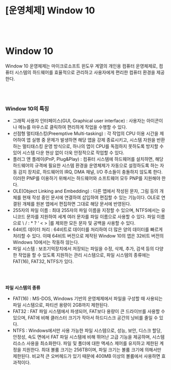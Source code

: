 # [운영체제] Window 10

<br><br>

# Window 10
Window 10 운영체제는 마이크로소프트 윈도우 계열의 개인용 컴퓨터 운영체제로, 컴퓨터 시스템의 하드웨어를 효율적으로 관리하고 사용자에게 편리한 컴퓨터 환경을 제공한다.

<br><br>

### **Window 10의 특징**
- 그래픽 사용자 인터페이스(GUI, Graphical user interface) : 사용자는 아이콘이나 메뉴를 마우스로 클릭하여 편리하게 작업을 수행할 수 있다.
- 선점형 멀티태스킹(Preemptive Multi-tasking) : 각 작업의 CPU 이용 시간을 제어하여 앱 실행 중 문제가 발생하면 해당 앱을 강제 종료시키고, 시스템 자원을 반환하는 멀티태스킹 운영 방식으로, 하나의 앱이 CPU를 독점하지 못하도록 방지할 수 있어 시스템 다운 현상 없이 더욱 안정적으로 작업할 수 있다.
- 플러그 앤 플레이(PnP, Plug&Play) : 컴퓨터 시스템에 하드웨어를 설치하면, 해당 하드웨어의 규격에 필요한 시스템 환경을 운영체제가 자동으로 설정하도록 하는 자동 감지 장치로, 하드웨어의 IRQ, DMA 채널, I/O 주소들이 충돌하지 않도록 한다. 이러한 PNP를 이용하기 위해서는 하드웨어와 소프트웨어 모두 PNP를 지원해야 한다.
- OLE(Object Linking and Embedding) : 다른 앱에서 작성된 문자, 그림 등의 개체를 현재 작성 중인 문서에 연결하여 삽입하여 편집할 수 있는 기능이다. OLE로 연결된 개체를 원본 앱에서 편집하면 그대로 해당 문서에 반영된다.
- 255자의 파일 이름 : 최대 255자의 파일 이름을 지정할 수 있으며, NTFS에서는 유니코드 문자를 지원하여 세계 여러 문자를 파일 이름으로 사용할 수 있다. 파일 이름으로 \ / : * ? ‘ < > |를 제외한 모든 문자 및 공백을 사용할 수 있다.
- 64비트 데이터 처리 : 64비트로 데이터를 처리하여 더 많은 양의 데이터를 빠르게 처리할 수 있다. 이때 64비트 버전으로 제작된 Window 10의 앱은 32비트 버전의 Windows 10에서는 작동하 않는다.
- 파일 시스템 : 보조기억장치에서 저장되는 파일을 수정, 삭제, 추가, 검색 등의 다양한 작업을 할 수 있도록 지원하는 관리 시스템으로, 파일 시스템의 종류에는 FAT(16), FAT32, NTFS가 있다.

<br><br>

**파일 시스템의 종류**
- FAT(16) : MS-DOS, Windows 기반의 운영체제에서 파일을 구성할 때 사용되는 파일 시스템으로, 파티션 용량이 2GB까지 제한된다.
- FAT32 : FAT 파일 시스템에서 파생되어, FAT보다 용량이 큰 드라이브를 사용할 수 있으며, FAT에 비해 클러스터 크기가 작아서 하드디스크 공간의 낭비를 줄일 수 있다.
- NTFS : Windows에서만 사용 가능한 파일 시스템으로, 성능, 보안, 디스크 할당, 안정성, 속도 면에서 FAT 파일 시스템에 비해 뛰어난 고급 기능을 제공하며, 시스템 리소스 사용을 최소화한다. 파일 및 폴더에 대한 액세스 제어를 유지하고 제한된 계정을 지원한다. 최대 볼륨 크기는 256TB이며, 파일 크기는 볼륨 크기에 의해서만 제한된다. 비교적 큰 오버헤드가 있기 때문에 400MB 이상의 볼륨에서 사용하면 효과적이다.

